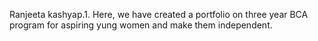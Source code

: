 Ranjeeta kashyap.1. Here, we have created a portfolio on three year BCA program for aspiring yung women and make them independent.
